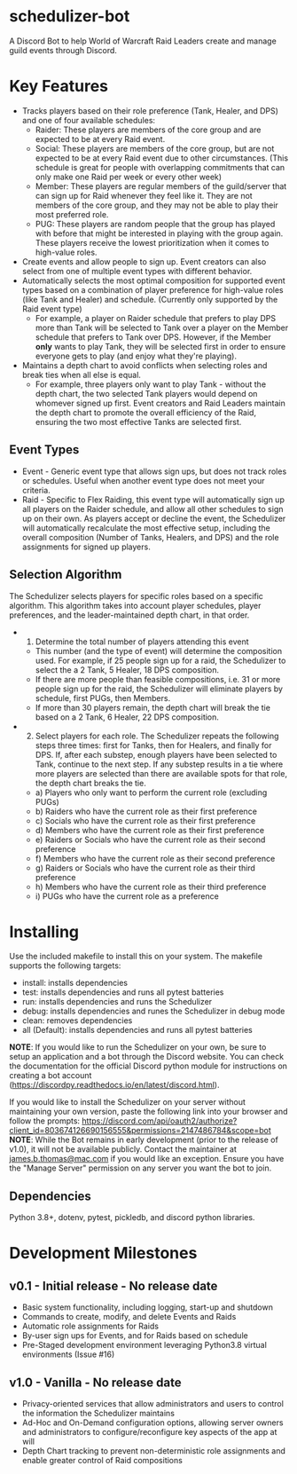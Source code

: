 # schedulizer-bot
A Discord Bot to help World of Warcraft Raid Leaders create and manage guild events through Discord.

# Key Features
* Tracks players based on their role preference (Tank, Healer, and DPS) and one of four available schedules:
  * Raider: These players are members of the core group and are expected to be at every Raid event.
  * Social: These players are members of the core group, but are not expected to be at every Raid event due to other circumstances. (This schedule is great for people with overlapping commitments that can only make one Raid per week or every other week)
  * Member: These players are regular members of the guild/server that can sign up for Raid whenever they feel like it. They are not members of the core group, and they may not be able to play their most preferred role.
  * PUG: These players are random people that the group has played with before that might be interested in playing with the group again. These players receive the lowest prioritization when it comes to high-value roles.
* Create events and allow people to sign up. Event creators can also select from one of multiple event types with different behavior.
* Automatically selects the most optimal composition for supported event types based on a combination of player preference for high-value roles (like Tank and Healer) and schedule. (Currently only supported by the Raid event type)
  * For example, a player on Raider schedule that prefers to play DPS more than Tank will be selected to Tank over a player on the Member schedule that prefers to Tank over DPS. However, if the Member **only** wants to play Tank, they will be selected first in order to ensure everyone gets to play (and enjoy what they're playing).
* Maintains a depth chart to avoid conflicts when selecting roles and break ties when all else is equal.
  * For example, three players only want to play Tank - without the depth chart, the two selected Tank players would depend on whomever signed up first. Event creators and Raid Leaders maintain the depth chart to promote the overall efficiency of the Raid, ensuring the two most effective Tanks are selected first.

## Event Types
* Event - Generic event type that allows sign ups, but does not track roles or schedules. Useful when another event type does not meet your criteria. 
* Raid - Specific to Flex Raiding, this event type will automatically sign up all players on the Raider schedule, and allow all other schedules to sign up on their own. As players accept or decline the event, the Schedulizer will automatically recalculate the most effective setup, including the overall composition (Number of Tanks, Healers, and DPS) and the role assignments for signed up players.

## Selection Algorithm
The Schedulizer selects players for specific roles based on  a specific algorithm. This algorithm takes into account player schedules, player preferences, and the leader-maintained depth chart, in that order.
* 1) Determine the total number of players attending this event
  * This number (and the type of event) will determine the composition used. For example, if 25 people sign up for a raid, the Schedulizer to select the a 2 Tank, 5 Healer, 18 DPS composition.
  * If there are more people than feasible compositions, i.e. 31 or more people sign up for the raid, the Schedulizer will eliminate players by schedule, first PUGs, then Members.
  * If more than 30 players remain, the depth chart will break the tie based on a 2 Tank, 6 Healer, 22 DPS composition.
* 2) Select players for each role. The Schedulizer repeats the following steps three times: first for Tanks, then for Healers, and finally for DPS. If, after each substep, enough players have been selected to Tank, continue to the next step. If any substep results in a tie where more players are selected than there are available spots for that role, the depth chart breaks the tie.
  * a) Players who only want to perform the current role (excluding PUGs)
  * b) Raiders who have the current role as their first preference
  * c) Socials who have the current role as their first preference
  * d) Members who have the current role as their first preference
  * e) Raiders or Socials who have the current role as their second preference
  * f) Members who have the current role as their second preference
  * g) Raiders or Socials who have the current role as their third preference
  * h) Members who have the current role as their third preference
  * i) PUGs who have the current role as a preference

# Installing
Use the included makefile to install this on your system. The makefile supports the following targets:
* install: installs dependencies
* test: installs dependencies and runs all pytest batteries
* run: installs dependencies and runs the Schedulizer
* debug: installs dependencies and runes the Schedulizer in debug mode
* clean: removes dependencies
* all (Default): installs dependencies and runs all pytest batteries

**NOTE**: If you would like to run the Schedulizer on your own, be sure to setup an application and a bot through the Discord website. You can check the documentation for the official Discord python module for instructions on creating a bot account (https://discordpy.readthedocs.io/en/latest/discord.html).

If you would like to install the Schedulizer on your server without maintaining your own version, paste the following link into your browser and follow the prompts: https://discord.com/api/oauth2/authorize?client_id=803674126690156555&permissions=2147486784&scope=bot
**NOTE**: While the Bot remains in early development (prior to the release of v1.0), it will not be available publicly. Contact the maintainer at james.b.thomas@mac.com if you would like an exception.
Ensure you have the "Manage Server" permission on any server you want the bot to join.
## Dependencies
Python 3.8+, dotenv, pytest, pickledb, and discord python libraries.

# Development Milestones
## v0.1 - Initial release - No release date
* Basic system functionality, including logging, start-up and shutdown
* Commands to create, modify, and delete Events and Raids
* Automatic role assignments for Raids
* By-user sign ups for Events, and for Raids based on schedule
* Pre-Staged development environment leveraging Python3.8 virtual environments (Issue #16)
## v1.0 - Vanilla - No release date
* Privacy-oriented services that allow administrators and users to control the information the Schedulizer maintains
* Ad-Hoc and On-Demand configuration options, allowing server owners and administrators to configure/reconfigure key aspects of the app at will
* Depth Chart tracking to prevent non-deterministic role assignments and enable greater control of Raid compositions
